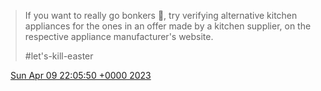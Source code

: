 > If you want to really go bonkers 🤯, try verifying alternative kitchen appliances for the ones in an offer made by a kitchen supplier, on the respective appliance manufacturer's website\.  
>   
> \#let's\-kill\-easter

<img src="../../media/tweet.ico" width="12" /> [Sun Apr 09 22:05:50 +0000 2023](https://twitter.com/DromerDenker/status/1645186281062768640)